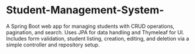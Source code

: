 # Student-Management-System-
A Spring Boot web app for managing students with CRUD operations, pagination, and search. Uses JPA for data handling and Thymeleaf for UI. Includes form validation, student listing, creation, editing, and deletion via a simple controller and repository setup.
